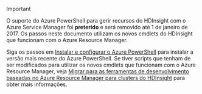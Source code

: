 
> [!IMPORTANT]
> O suporte do Azure PowerShell para gerir recursos do HDInsight com o Azure Service Manager foi **preterido** e será removido até 1 de janeiro de 2017. Os passos neste documento utilizam os novos cmdlets do HDInsight que funcionam com o Azure Resource Manager.
> 
> Siga os passos em [Instalar e configurar o Azure PowerShell](../articles/powershell-install-configure.md) para instalar a versão mais recente do Azure PowerShell. Se tiver scripts que tenham de ser modificados para utilizar os novos cmdlets que funcionam com o Azure Resource Manager, veja [Migrar para as ferramentas de desenvolvimento baseadas no Azure Resource Manager para clusters do HDInsight](../articles/hdinsight/hdinsight-hadoop-development-using-azure-resource-manager.md) para obter mais informações.
> 
> 



<!--HONumber=Nov16_HO3-->


